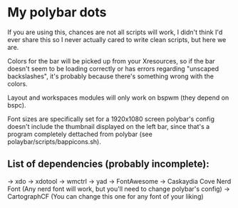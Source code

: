 # My polybar dots

If you are using this, chances are not all scripts will work, I didn't think I'd ever share this so I never actually cared to write clean scripts, but here we are.

Colors for the bar will be picked up from your Xresources, so if the bar doesn't seem to be loading correctly or has errors regarding "unscaped backslashes", it's probably because there's something wrong with the colors.

Layout and workspaces modules will only work on bspwm (they depend on bspc).

Font sizes are specifically set for a 1920x1080 screen
polybar's config doesn't include the thumbnail displayed on the left bar, since that's a program completely dettached from polybar (see polaybar/scripts/bappicons.sh).

## List of dependencies (probably incomplete):
-> xdo
-> xdotool
-> wmctrl
-> yad
-> FontAwesome
-> Caskaydia Cove Nerd Font (Any nerd font will work, but you'll need to change polybar's config)
-> CartographCF (You can change this one for any font of your liking)
